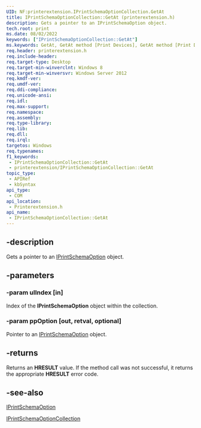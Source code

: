 ```yaml
---
UID: NF:printerextension.IPrintSchemaOptionCollection.GetAt
title: IPrintSchemaOptionCollection::GetAt (printerextension.h)
description: Gets a pointer to an IPrintSchemaOption object.
tech.root: print
ms.date: 08/02/2022
keywords: ["IPrintSchemaOptionCollection::GetAt"]
ms.keywords: GetAt, GetAt method [Print Devices], GetAt method [Print Devices],IPrintSchemaOptionCollection interface, IPrintSchemaOptionCollection interface [Print Devices],GetAt method, IPrintSchemaOptionCollection.GetAt, IPrintSchemaOptionCollection::GetAt, print.iprintschemaoptioncollection_getat, printerextension/IPrintSchemaOptionCollection::GetAt
req.header: printerextension.h
req.include-header: 
req.target-type: Desktop
req.target-min-winverclnt: Windows 8
req.target-min-winversvr: Windows Server 2012
req.kmdf-ver: 
req.umdf-ver: 
req.ddi-compliance: 
req.unicode-ansi: 
req.idl: 
req.max-support: 
req.namespace: 
req.assembly: 
req.type-library: 
req.lib: 
req.dll: 
req.irql: 
targetos: Windows
req.typenames: 
f1_keywords:
 - IPrintSchemaOptionCollection::GetAt
 - printerextension/IPrintSchemaOptionCollection::GetAt
topic_type:
 - APIRef
 - kbSyntax
api_type:
 - COM
api_location:
 - Printerextension.h
api_name:
 - IPrintSchemaOptionCollection::GetAt
---
```


## -description

Gets a pointer to an [IPrintSchemaOption](./nn-printerextension-iprintschemaoption.md) object.

## -parameters

### -param ulIndex [in]

Index of the **IPrintSchemaOption** object within the collection.

### -param ppOption [out, retval, optional]

Pointer to an [IPrintSchemaOption](./nn-printerextension-iprintschemaoption.md) object.

## -returns

Returns an **HRESULT** value. If the method call was not successful,  it returns the appropriate **HRESULT** error code.

## -see-also

[IPrintSchemaOption](./nn-printerextension-iprintschemaoption.md)

[IPrintSchemaOptionCollection](./nn-printerextension-iprintschemaoptioncollection.md)